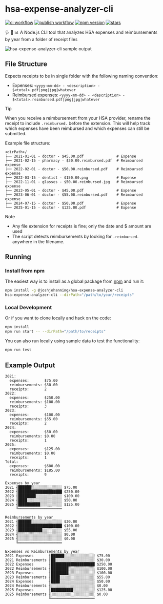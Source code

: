 # hsa-expense-analyzer-cli

[![ci workflow](https://img.shields.io/github/actions/workflow/status/joshjohanning/hsa-expense-analyzer-cli/ci.yml?logo=github&label=ci%20workflow&color=brightgreen&labelColor=333)][ci]
[![publish workflow](https://img.shields.io/github/actions/workflow/status/joshjohanning/hsa-expense-analyzer-cli/publish.yml?logo=github&label=publish%20workflow&color=brightgreen&labelColor=333)][publish]
[![npm version](https://img.shields.io/npm/v/%40joshjohanning%2Fhsa-expense-analyzer-cli?logo=npm&labelColor=333)][npm]
[![stars](https://img.shields.io/github/stars/joshjohanning/hsa-expense-analyzer-cli?style=flat&logo=github&color=yellow&label=stars%20★&labelColor=333)][stars]

🩺 🧾 📊 A Node.js CLI tool that analyzes HSA expenses and reimbursements by year from a folder of receipt files

![hsa-expense-analyzer-cli sample output](https://josh-ops.com/assets/screenshots/2025-09-04-hsa-expense-analyzer/hsa-expense-analyzer.png)

## File Structure

Expects receipts to be in single folder with the following naming convention:

- Expenses:
`<yyyy-mm-dd> - <description> - $<total>.pdf|png|jpg|whatever`
- Reimbursed expenses:
`<yyyy-mm-dd> - <description> - $<total>.reimbursed.pdf|png|jpg|whatever`

> [!TIP]
> When you receive a reimbursement from your HSA provider, rename the receipt to include `.reimbursed.` before the extension. This will help track which expenses have been reimbursed and which expenses can still be submitted.

Example file structure:

```text
<dirPath>/
├── 2021-01-01 - doctor - $45.00.pdf               # Expense
├── 2021-02-15 - pharmacy - $30.00.reimbursed.pdf  # Reimbursed expense
├── 2022-02-01 - doctor - $50.00.reimbursed.pdf    # Reimbursed expense
├── 2022-03-15 - dentist - $150.00.png             # Expense
├── 2022-11-01 - glasses - $50.00.reimbursed.jpg   # Reimbursed expense
├── 2023-05-01 - doctor - $45.00.pdf               # Expense
├── 2023-06-01 - doctor - $55.00.reimbursed.pdf    # Reimbursed expense
├── 2024-07-15 - doctor - $50.00.pdf               # Expense
└── 2025-01-15 - doctor - $125.00.pdf              # Expense
```

> [!NOTE]
>
> - Any file extension for receipts is fine; only the date and $ amount are used
> - The script detects reimbursements by looking for `.reimbursed.` anywhere in the filename.

## Running

### Install from npm

The easiest way is to install as a global package from [npm](https://www.npmjs.com/package/@joshjohanning/hsa-expense-analyzer-cli) and run it:

```bash
npm install -g @joshjohanning/hsa-expense-analyzer-cli
hsa-expense-analyzer-cli --dirPath="/path/to/your/receipts"
```

### Local Development

Or if you want to clone locally and hack on the code:

```bash
npm install
npm run start -- --dirPath="/path/to/receipts"
```

You can also run locally using sample data to test the functionality:

```bash
npm run test
```

## Example Output

```text
2021:
  expenses:       $75.00
  reimbursements: $30.00
  receipts:       2
2022:
  expenses:       $250.00
  reimbursements: $100.00
  receipts:       3
2023:
  expenses:       $100.00
  reimbursements: $55.00
  receipts:       2
2024:
  expenses:       $50.00
  reimbursements: $0.00
  receipts:       1
2025:
  expenses:       $125.00
  reimbursements: $0.00
  receipts:       1
Total: 
  expenses:       $600.00
  reimbursements: $185.00
  receipts:       9

Expenses by year
2021 ╢██████░░░░░░░░░░░░░░ $75.00
2022 ╢████████████████████ $250.00
2023 ╢████████░░░░░░░░░░░░ $100.00
2024 ╢████░░░░░░░░░░░░░░░░ $50.00
2025 ╢██████████░░░░░░░░░░ $125.00
     ╚════════════════════

Reimbursements by year
2021 ╢██████░░░░░░░░░░░░░░ $30.00
2022 ╢████████████████████ $100.00
2023 ╢███████████░░░░░░░░░ $55.00
2024 ╢░░░░░░░░░░░░░░░░░░░░ $0.00
2025 ╢░░░░░░░░░░░░░░░░░░░░ $0.00
     ╚════════════════════

Expenses vs Reimbursements by year
2021 Expenses       ╢██████░░░░░░░░░░░░░░ $75.00
2021 Reimbursements ╢██░░░░░░░░░░░░░░░░░░ $30.00
2022 Expenses       ╢████████████████████ $250.00
2022 Reimbursements ╢████████░░░░░░░░░░░░ $100.00
2023 Expenses       ╢████████░░░░░░░░░░░░ $100.00
2023 Reimbursements ╢████░░░░░░░░░░░░░░░░ $55.00
2024 Expenses       ╢████░░░░░░░░░░░░░░░░ $50.00
2024 Reimbursements ╢░░░░░░░░░░░░░░░░░░░░ $0.00
2025 Expenses       ╢██████████░░░░░░░░░░ $125.00
2025 Reimbursements ╢░░░░░░░░░░░░░░░░░░░░ $0.00
                    ╚════════════════════
```

[ci]: https://github.com/joshjohanning/hsa-expense-analyzer-cli/actions/workflows/ci.yml
[publish]: https://github.com/joshjohanning/hsa-expense-analyzer-cli/actions/workflows/publish.yml
[npm]: https://www.npmjs.com/package/@joshjohanning/hsa-expense-analyzer-cli
[stars]: https://github.com/joshjohanning/hsa-expense-analyzer-cli/stargazers
